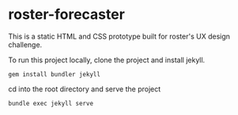 # roster-forecaster

This is a static HTML and CSS prototype built for roster's UX design challenge.

To run this project locally, clone the project and install jekyll.

```
gem install bundler jekyll
```

cd into the root directory and serve the project
```
bundle exec jekyll serve
```



